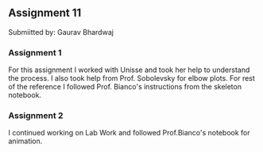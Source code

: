 ## Assignment 11

Submiitted by: Gaurav Bhardwaj

### Assignment 1

For this assignment I worked with Unisse and took her help to understand the process. I also took help from Prof. Sobolevsky for elbow plots. For rest of the reference I followed Prof. Bianco's instructions from the skeleton notebook.

### Assignment 2

I continued working on Lab Work and followed Prof.Bianco's notebook for animation.